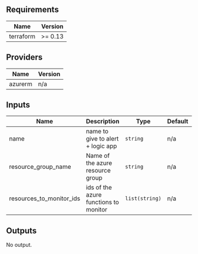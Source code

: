 ## Requirements

| Name      | Version |
| --------- | ------- |
| terraform | >= 0.13 |

## Providers

| Name    | Version |
| ------- | ------- |
| azurerm | n/a     |

## Inputs

| Name                     | Description                           | Type           | Default | Required |
| ------------------------ | ------------------------------------- | -------------- | ------- | :------: |
| name                     | name to give to alert + logic app     | `string`       | n/a     |   yes    |
| resource_group_name      | Name of the azure resource group      | `string`       | n/a     |   yes    |
| resources_to_monitor_ids | ids of the azure functions to monitor | `list(string)` | n/a     |   yes    |

## Outputs

No output.
